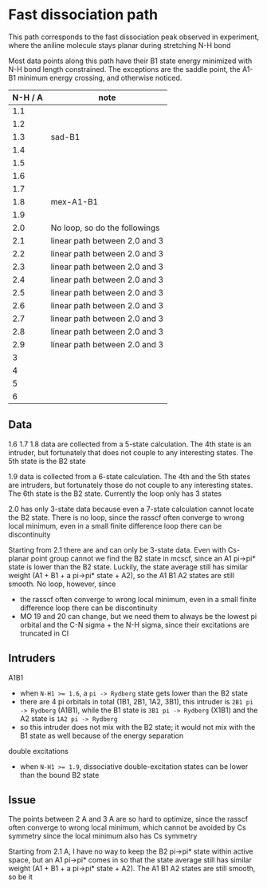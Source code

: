 # Fast dissociation path
This path corresponds to the fast dissociation peak observed in experiment, where the aniline molecule stays planar during stretching N-H bond

Most data points along this path have their B1 state energy minimized with N-H bond length constrained. The exceptions are the saddle point, the A1-B1 minimum energy crossing, and otherwise noticed.

| N-H / A |             note              |
|---------|-------------------------------|
|  1.1    |                               |
|  1.2    |                               |
|  1.3    |            sad-B1             |
|  1.4    |                               |
|  1.5    |                               |
|  1.6    |                               |
|  1.7    |                               |
|  1.8    |          mex-A1-B1            |
|  1.9    |                               |
|  2.0    | No loop, so do the followings |
|  2.1    | linear path between 2.0 and 3 |
|  2.2    | linear path between 2.0 and 3 |
|  2.3    | linear path between 2.0 and 3 |
|  2.4    | linear path between 2.0 and 3 |
|  2.5    | linear path between 2.0 and 3 |
|  2.6    | linear path between 2.0 and 3 |
|  2.7    | linear path between 2.0 and 3 |
|  2.8    | linear path between 2.0 and 3 |
|  2.9    | linear path between 2.0 and 3 |
|    3    |                               |
|    4    |                               |
|    5    |                               |
|    6    |                               |

## Data
1.6 1.7 1.8 data are collected from a 5-state calculation. The 4th state is an intruder, but fortunately that does not couple to any interesting states. The 5th state is the B2 state

1.9 data is collected from a 6-state calculation. The 4th and the 5th states are intruders, but fortunately those do not couple to any interesting states. The 6th state is the B2 state. Currently the loop only has 3 states

2.0 has only 3-state data because even a 7-state calculation cannot locate the B2 state. There is no loop, since the rasscf often converge to wrong local minimum, even in a small finite difference loop there can be discontinuity

Starting from 2.1 there are and can only be 3-state data. Even with Cs-planar point group cannot we find the B2 state in mcscf, since an A1 pi->pi* state is lower than the B2 state. Luckily, the state average still has similar weight (A1 + B1 + a pi->pi* state + A2), so the A1 B1 A2 states are still smooth. No loop, however, since
* the rasscf often converge to wrong local minimum, even in a small finite difference loop there can be discontinuity
* MO 19 and 20 can change, but we need them to always be the lowest pi orbital and the C-N sigma + the N-H sigma, since their excitations are truncated in CI

## Intruders
A1B1
* when `N-H1 >= 1.6`, a `pi -> Rydberg` state gets lower than the B2 state
* there are 4 pi orbitals in total (1B1, 2B1, 1A2, 3B1), this intruder is `2B1 pi -> Rydberg` (A1B1), while the B1 state is `3B1 pi -> Rydberg` (X1B1) and the A2 state is `1A2 pi -> Rydberg`
* so this intruder does not mix with the B2 state; it would not mix with the B1 state as well because of the energy separation

double excitations
* when `N-H1 >= 1.9`, dissociative double-excitation states can be lower than the bound B2 state

## Issue
The points between 2 A and 3 A are so hard to optimize, since the rasscf often converge to wrong local minimum, which cannot be avoided by Cs symmetry since the local minimum also has Cs symmetry

Starting from 2.1 A, I have no way to keep the B2 pi->pi* state within active space, but an A1 pi->pi* comes in so that the state average still has similar weight (A1 + B1 + a pi->pi* state + A2). The A1 B1 A2 states are still smooth, so be it
